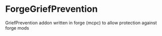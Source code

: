 ForgeGriefPrevention
====================

GriefPrevention addon written in forge (mcpc) to allow protection against forge mods
